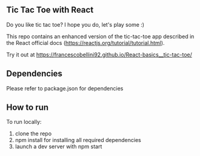 ## Tic Tac Toe with React

Do you like tic tac toe? I hope you do, let's play some :)

This repo contains an enhanced version of the tic-tac-toe app described in the React official docs (https://reactjs.org/tutorial/tutorial.html).

Try it out at https://francescobellini92.github.io/React-basics__tic-tac-toe/

## Dependencies
Please refer to package.json for dependencies

## How to run
To run locally:
1) clone the repo
2) npm install for installing all required dependencies
3) launch a dev server with npm start
